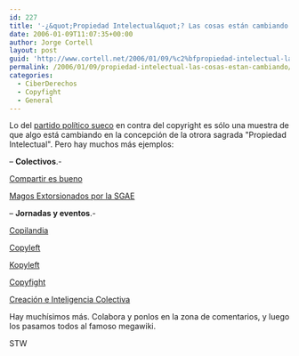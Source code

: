 ```yaml
---
id: 227
title: '-¿&quot;Propiedad Intelectual&quot;? Las cosas están cambiando'
date: 2006-01-09T11:07:35+00:00
author: Jorge Cortell
layout: post
guid: 'http://www.cortell.net/2006/01/09/%c2%bfpropiedad-intelectual-las-cosas-estan-cambiando/'
permalink: /2006/01/09/propiedad-intelectual-las-cosas-estan-cambiando/
categories:
  - CiberDerechos
  - Copyfight
  - General
---
```

Lo del [partido polí­tico sueco](https://www.piratpartiet.se) en contra del copyright es sólo una muestra de que algo está cambiando en la concepción de la otrora sagrada "Propiedad Intelectual". Pero hay muchos más ejemplos:

– **Colectivos**.-
  
[Compartir es bueno](http://compartiresbueno.net/)
  
[Magos Extorsionados por la SGAE](http://www.gratisweb.com/extorsonados/)

– **Jornadas y eventos**.-
  
[Copilandia](http://www.copilandia.org/)
  
[Copyleft](http://www.unia.es/arteypensamiento/estetica/estetica02/proy_1_bcn.htm)
  
[Kopyleft](http://www.kopyleft.net/)
  
[Copyfight](http://www.elastico.net/copyfight/listing.php)
  
[Creación e Inteligencia Colectiva](http://www.zemos98.org/spip/article.php3?id_article=84)

Hay muchí­simos más. Colabora y ponlos en la zona de comentarios, y luego los pasamos todos al famoso megawiki.

STW